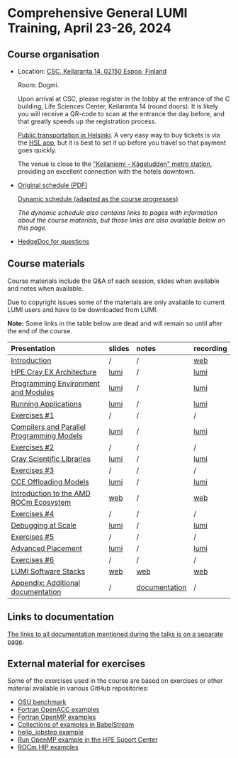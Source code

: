 # Comprehensive General LUMI Training, April 23-26, 2024

## Course organisation

-   Location: [CSC, Keilaranta 14, 02150 Espoo, Finland](https://maps.app.goo.gl/hqja9ar6p27nSs9Y9)
   
    Room: Dogmi.

    Upon arrival at CSC, please register in the lobby at the entrance of the C building, Life Sciences Center,
    Keilaranta 14 (round doors). It is likely you will receive a QR-code to scan at the entrance the
    day before, and that greatly speeds up the registration process.

    [Public transportation in Helsinki](https://www.hsl.fi/en). A very easy way to buy tickets is via the 
    [HSL app](https://www.hsl.fi/en/tickets-and-fares/hsl-app), 
    but it is best to set it up before you travel so that payment goes quickly.

    The venue is close to the ["Keilaniemi - Kägeludden" metro station](https://maps.app.goo.gl/22FLCZgSwSQcSAPY7),
    providing an excellent connection with the hotels downtown.

-   [Original schedule (PDF)](https://462000265.lumidata.eu/4day-20240423/files/2024-04_General-LUMI-Training-Agenda.pdf)

    [Dynamic schedule (adapted as the course progresses)](schedule.md)

     *The dynamic schedule also contains links to pages with information about the course materials, but 
     those links are also available below on this page.*

-   [HedgeDoc for questions](https://md.sigma2.no/lumi-general-course-apr24?both)

<!--
-   There are two Slurm reservations for the course:

    -   CPU nodes: `training_cpu`
    -   GPU nodes: `training-gpu`
-->

## Course materials

Course materials include the Q&A of each session, slides when available and notes when available.

Due to copyright issues some of the materials are only available to current LUMI users and have to be
downloaded from LUMI.

**Note:** Some links in the table below are dead and will remain so until after the end of the course.

| Presentation | slides | notes | recording |
|:-------------|:-------|:------|:----------|
| [Introduction](extra_1_00_Introduction.md) | / | / | [web](extra_1_00_Introduction.md) |
| [HPE Cray EX Architecture](extra_1_01_HPE_Cray_EX_Architecture.md) | [lumi](extra_1_01_HPE_Cray_EX_Architecture.md) | / | [lumi](extra_1_01_HPE_Cray_EX_Architecture.md) |
| [Programming Environment and Modules](extra_1_02_Programming_Environment_and_Modules.md) | [lumi](extra_1_02_Programming_Environment_and_Modules.md) | / | [lumi](extra_1_02_Programming_Environment_and_Modules.md) |
| [Running Applications](extra_1_03_Running_Applications.md) | [lumi](extra_1_03_Running_Applications.md) | / | [lumi](extra_1_03_Running_Applications.md) |
| [Exercises #1](extra_1_04_Exercises_1.md) | / | / | / |
| [Compilers and Parallel Programming Models](extra_1_05_Compilers_and_Parallel_Programming_Models.md) | [lumi](extra_1_05_Compilers_and_Parallel_Programming_Models.md) | / | [lumi](extra_1_05_Compilers_and_Parallel_Programming_Models.md) |
| [Exercises #2](extra_1_06_Exercises_2.md) | / | / | / |
| [Cray Scientific Libraries](extra_1_07_Cray_Scientific_Libraries.md) | [lumi](extra_1_07_Cray_Scientific_Libraries.md) | / | [lumi](extra_1_07_Cray_Scientific_Libraries.md) |
| [Exercises #3](extra_1_08_Exercises_3.md) | / | / | / |
| [CCE Offloading Models](extra_1_09_Offload_CCE.md) | [lumi](extra_1_09_Offload_CCE.md) | / | [lumi](extra_1_09_Offload_CCE.md) |
| [Introduction to the AMD ROCm Ecosystem](extra_2_01_Introduction_to_AMD_ROCm_Ecosystem.md) | [web](https://462000265.lumidata.eu/4day-20240423/files/LUMI-4day-20240423-2_01_Introduction_to_AMD_ROCm_Ecosystem.pdf) | / | [web](extra_2_01_Introduction_to_AMD_ROCm_Ecosystem.md) |
| [Exercises #4](extra_2_02_Exercises_4.md) | / | / | / |
| [Debugging at Scale](extra_2_03_Debugging_at_Scale.md) | [lumi](extra_2_03_Debugging_at_Scale.md) | / |  [lumi](extra_2_03_Debugging_at_Scale.md) |
| [Exercises #5](extra_2_04_Exercises_5.md) | / | / | / |
| [Advanced Placement](extra_2_05_Advanced_Application_Placement.md) | [lumi](extra_2_05_Advanced_Application_Placement.md) | / | [lumi](extra_2_05_Advanced_Application_Placement.md) |
| [Exercises #6](extra_2_06_Exercises_6.md) | / | / | / |
| [LUMI Software Stacks](extra_2_07_LUMI_Software_Stacks.md) | [web](https://462000265.lumidata.eu/4day-20240423/files/LUMI-4day-20240423-2_07_software_stacks.pdf) | [web](notes_2_07_LUMI_Software_Stacks.md) |  [web](extra_2_07_LUMI_Software_Stacks.md) |
| [Appendix: Additional documentation](A01_Documentation.md) | / | [documentation](A01_Documentation.md) | / |


<!--
| [LUMI Software Stacks](extra_2_07_LUMI_Software_Stacks.md) | [web](https://462000265.lumidata.eu/4day-20240423/files/LUMI-4day-20240423-2_07_software_stacks.pdf) | [web](notes_2_07_LUMI_Software_Stacks.md) |  [web](extra_2_07_LUMI_Software_Stacks.md) |
| [Introduction to Perftools](extra_3_01_Introduction_to_Perftools.md) | [lumi](extra_3_01_Introduction_to_Perftools.md) | / |  [lumi](extra_3_01_Introduction_to_Perftools.md) |
| [Exercises #7](extra_3_02_Exercises_7.md) | / | / | / |
| [Advanced Performance Analysis](extra_3_03_Advanced_Performance_Analysis.md) | [lumi](extra_3_03_Advanced_Performance_Analysis.md) | / |  [lumi](extra_3_03_Advanced_Performance_Analysis.md) |
| [Exercises #8](extra_3_04_Exercises_8.md) | / | / | / |
| [MPI Topics on the HPE Cray EX Supercomputer](extra_3_05_Cray_MPI_on_Slingshot.md) | [lumi](extra_3_05_Cray_MPI_on_Slingshot.md) | / | [lumi](extra_3_05_Cray_MPI_on_Slingshot.md) |
| [Exercises #9](extra_3_06_Exercises_9.md) | / | / | / |
| [AMD Debugger: ROCgdb](extra_3_07_AMD_ROCgdb_Debugger.md) | [web](https://462000265.lumidata.eu/4day-20240423/files/LUMI-4day-20240423-3_07_AMD_ROCgdb_Debugger.pdf) | / | [web](extra_3_07_AMD_ROCgdb_Debugger.md) |
| [Exercises #10](extra_3_08_Exercises_10.md) | / | / | / |
| [Introduction to ROC-Profiler (rocprof)](extra_3_09_Introduction_to_Rocprof_Profiling_Tool.md) | [web](https://462000265.lumidata.eu/4day-20240423/files/LUMI-4day-20240423-3_09_Introduction_to_Rocprof_Profiling_Tool.pdf) | / | [web](extra_3_09_Introduction_to_Rocprof_Profiling_Tool.md) |
| [Exercises #11](extra_3_10_Exercises_11.md) | / | / | / |
| [Python and Frameworks](extra_4_01_Introduction_to_Python_on_Cray_EX.md) | [lumi](extra_4_01_Introduction_to_Python_on_Cray_EX.md) | / |[lumi](extra_4_01_Introduction_to_Python_on_Cray_EX.md) |
| [Performance Optimization: Improving single-core Efficiency](extra_4_02_Performance_Optimization_Improving_Single_Core.md) | [lumi](extra_4_02_Performance_Optimization_Improving_Single_Core.md) | / | [lumi](extra_4_02_Performance_Optimization_Improving_Single_Core.md) |
| [Exercises #12](extra_4_03_Exercises_12.md) | / | / | / |
| [Optimizing Large Scale I/O](extra_4_04_IO_Optimization_Parallel_IO.md) | [lumi](extra_4_04_IO_Optimization_Parallel_IO.md) | / | [lumi](extra_4_04_IO_Optimization_Parallel_IO.md) |
| [Exercises #13](extra_4_05_Exercises_13.md) | / | / | / |
| [Introduction to OmniTrace](extra_4_06_AMD_Omnitrace.md) | [web](https://462000265.lumidata.eu/4day-20240423/files/LUMI-4day-20240423-4_06_AMD_Omnitrace.pdf) | / |  [web](extra_4_06_AMD_Omnitrace.md) |
| [Introduction to Omniperf](extra_4_08_AMD_Omniperf.md) | [web](https://462000265.lumidata.eu/4day-20240423/files/LUMI-4day-20240423-4_06_AMD_Omnitrace.pdf) | / |  [web](extra_4_08_AMD_Omniperf.md) |
| [Exercises #14](extra_4_07_Exercises_14.md) | / | / | / |
| [Exercises #15](extra_4_09_Exercises_15.md) | / | / | / |
| [Tools in Action - An Example with Pytorch](extra_4_10_Best_Practices_GPU_Optimization.md) | [web](https://462000265.lumidata.eu/4day-20240423/files/LUMI-4day-20240423-4_10_Best_Practices_GPU_Optimization.pdf) | / | [web](extra_4_10_Best_Practices_GPU_Optimization.md) |
| [LUMI User Support](extra_4_11_LUMI_Support_and_Documentation.md) | [web](https://462000265.lumidata.eu/4day-20240423/files/LUMI-4day-20240423-4_11_LUMI_Support_and_Documentation.pdf) | [web](notes_4_11_LUMI_Support_and_Documentation.md) | [web](extra_4_11_LUMI_Support_and_Documentation.md) |
-->


<!--
## Making the exercises after the course

### HPE

The exercise material remains available in the course archive on LUMI:

-   The PDF notes in `/appl/local/training/4day-20240423/files/LUMI-4day-20240423-Exercises_HPE.pdf`

-   The other files for the exercises in either a
    bzip2-compressed tar file `/appl/local/training/4day-20240423/files/LUMI-4day-20240423-Exercises_HPE.tar.bz2` or
    an uncompressed tar file `/appl/local/training/4day-20240423/files/LUMI-4day-20240423-Exercises_HPE.tar`.

To reconstruct the exercise material in your own home, project or scratch directory, all you need to do is run:

```
tar -xf /appl/local/training/4day-20240423/files/LUMI-4day-20240423-Exercises_HPE.tar.bz2
```

in the directory where you want to work on the exercises. This will create the `exercises/HPE` subdirectory
from the training project. 

However, instead of running the `lumi_c.sh` or `lumi_g.sh` scripts that only work for the course as 
they set the course project as the active project for Slurm and also set a reservation, use the
`lumi_c_after.sh` and `lumi_g_after.sh` scripts instead, but first edit them to use one of your
projects.
-->

<!--
### AMD 

There are [online notes about the AMD exercises](https://hackmd.io/@sfantao/H1QU6xRR3).
A [PDF print-out with less navigation features is also available](https://462000265.lumidata.eu/4day-20240423/files/LUMI-4day-20240423-Exercises_AMD.pdf)
and is particularly useful should the online notes become unavailable. 
A [web backup](exercises_AMD_hackmd.md) is also available, but corrections to the original made after the course
are not included.

The other files for the exercises are available in 
either a bzip2-compressed tar file `/appl/local/training/4day-20240423/files/LUMI-4day-20240423-Exercises_AMD_.tar.bz2` or
an uncompressed tar file `/appl/local/training/4day-20240423/files/LUMI-4day-20240423-Exercises_AMD.tar` and can also be downloaded. 
( [bzip2-compressed tar download](https://462000265.lumidata.eu/4day-20240423/files/LUMI-4day-20240423-Exercises_AMD.tar.bz2) or 
[uncompressed tar download](https://462000265.lumidata.eu/4day-20240423/files/LUMI-4day-20240423-Exercises_AMD.tar))

To reconstruct the exercise material in your own home, project or scratch directory, all you need to do is run:

```
tar -xf /appl/local/training/4day-20240423/files/LUMI-4day-20240423-Exercises_AMD.tar.bz2
```

in the directory where you want to work on the exercises. This will create the `exercises/AMD` subdirectory
from the training project. You can do so in the same directory where you installed the HPE exercises.

!!! Warning
    The software and exercises were tested thoroughly at the time of the course. LUMI however is in
    continuous evolution and changes to the system may break exercises and software
-->

## Links to documentation

[The links to all documentation mentioned during the talks is on a separate page](A01_Documentation.md).

## External material for exercises

Some of the exercises used in the course are based on exercises or other material available in various GitHub repositories:

-   [OSU benchmark](https://mvapich.cse.ohio-state.edu/download/mvapich/osu-micro-benchmarks-5.9.tar.gz)
-   [Fortran OpenACC examples](https://github.com/RonRahaman/openacc-mpi-demos)
-   [Fortran OpenMP examples](https://github.com/ye-luo/openmp-target)
-   [Collections of examples in BabelStream](https://github.com/UoB-HPC/BabelStream)
-   [hello_jobstep example](https://code.ornl.gov/olcf/hello_jobstep)
-   [Run OpenMP example in the HPE Suport Center](https://support.hpe.com/hpesc/public/docDisplay?docId=a00114008en_us&docLocale=en_US&page=Run_an_OpenMP_Application.html)
-   [ROCm HIP examples](https://github.com/ROCm-Developer-Tools/HIP-Examples)

